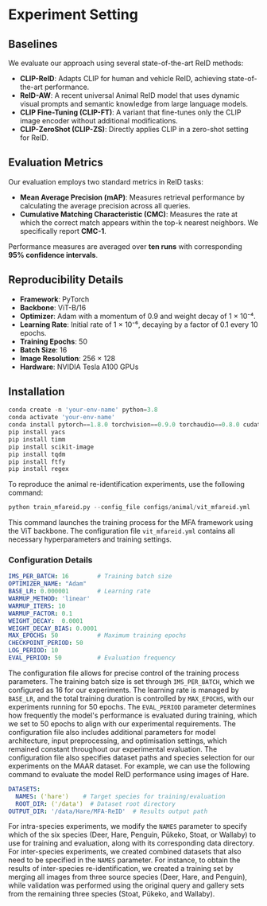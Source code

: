 # Experiment Setting
## Baselines
We evaluate our approach using several state-of-the-art ReID methods:

- **CLIP-ReID**: Adapts CLIP for human and vehicle ReID, achieving state-of-the-art performance.  
- **ReID-AW**: A recent universal Animal ReID model that uses dynamic visual prompts and semantic knowledge from large language models.  
- **CLIP Fine-Tuning (CLIP-FT)**: A variant that fine-tunes only the CLIP image encoder without additional modifications.  
- **CLIP-ZeroShot (CLIP-ZS)**: Directly applies CLIP in a zero-shot setting for ReID.


## Evaluation Metrics
Our evaluation employs two standard metrics in ReID tasks:

- **Mean Average Precision (mAP)**: Measures retrieval performance by calculating the average precision across all queries.  
- **Cumulative Matching Characteristic (CMC)**: Measures the rate at which the correct match appears within the top-k nearest neighbors. We specifically report **CMC-1**.

Performance measures are averaged over **ten runs** with corresponding **95% confidence intervals**.

## Reproducibility Details
- **Framework**: PyTorch  
- **Backbone**: ViT-B/16  
- **Optimizer**: Adam with a momentum of 0.9 and weight decay of 1 × 10⁻⁴.  
- **Learning Rate**: Initial rate of 1 × 10⁻⁶, decaying by a factor of 0.1 every 10 epochs.  
- **Training Epochs**: 50  
- **Batch Size**: 16  
- **Image Resolution**: 256 × 128  
- **Hardware**: NVIDIA Tesla A100 GPUs

## Installation
```python
conda create -n 'your-env-name' python=3.8
conda activate 'your-env-name'
conda install pytorch==1.8.0 torchvision==0.9.0 torchaudio==0.8.0 cudatoolkit=10.2 -c pytorch
pip install yacs
pip install timm
pip install scikit-image
pip install tqdm
pip install ftfy
pip install regex
```

To reproduce the animal re-identification experiments, use the following command:
```python
python train_mfareid.py --config_file configs/animal/vit_mfareid.yml
```
This command launches the training process for the MFA framework using the ViT backbone. The configuration file ``vit_mfareid.yml`` contains all necessary hyperparameters and training settings.

### Configuration Details
```yaml
IMS_PER_BATCH: 16        # Training batch size
OPTIMIZER_NAME: "Adam"
BASE_LR: 0.000001        # Learning rate
WARMUP_METHOD: 'linear'
WARMUP_ITERS: 10
WARMUP_FACTOR: 0.1
WEIGHT_DECAY:  0.0001
WEIGHT_DECAY_BIAS: 0.0001
MAX_EPOCHS: 50           # Maximum training epochs
CHECKPOINT_PERIOD: 50
LOG_PERIOD: 10
EVAL_PERIOD: 50          # Evaluation frequency
```

The configuration file allows for precise control of the training process parameters. The training batch size is set through ``IMS_PER_BATCH``, which we configured as 16 for our experiments. The learning rate is managed by ``BASE_LR``, and the total training duration is controlled by ``MAX_EPOCHS``, with our experiments running for 50 epochs. The ``EVAL_PERIOD`` parameter determines how frequently the model's performance is evaluated during training, which we set to 50 epochs to align with our experimental requirements. The configuration file also includes additional parameters for model architecture, input preprocessing, and optimisation settings, which remained constant throughout our experimental evaluation. The configuration file also specifies dataset paths and species selection for our experiments on the MAAR dataset. For example, we can use the following command to evaluate the model ReID performance using images of Hare.
```yaml
DATASETS:
  NAMES: ('hare')    # Target species for training/evaluation
  ROOT_DIR: ('/data')  # Dataset root directory
OUTPUT_DIR: '/data/Hare/MFA-ReID'  # Results output path
```
For intra-species experiments, we modify the ``NAMES`` parameter to specify which of the six species (Deer, Hare, Penguin, Pūkeko, Stoat, or Wallaby) to use for training and evaluation, along with its corresponding data directory. For inter-species experiments, we created combined datasets that also need to be specified in the ``NAMES`` parameter. For instance, to obtain the results of inter-species re-identification, we created a training set by merging all images from three source species (Deer, Hare, and Penguin), while validation was performed using the original query and gallery sets from the remaining three species (Stoat, Pūkeko, and Wallaby).